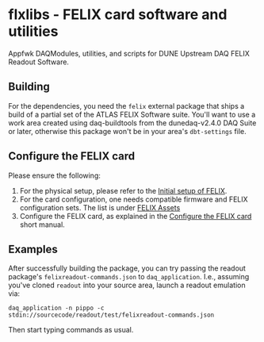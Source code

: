 # flxlibs - FELIX card software and utilities 
Appfwk DAQModules, utilities, and scripts for DUNE Upstream DAQ FELIX Readout Software.

## Building

For the dependencies, you need the `felix` external package that ships a build of a partial set of the ATLAS FELIX Software suite. You'll want to use a work area created using daq-buildtools from the dunedaq-v2.4.0 DAQ Suite or later, otherwise this package won't be in your area's `dbt-settings` file. 

## Configure the FELIX card
Please ensure the following:
   1. For the physical setup, please refer to the [Initial setup of FELIX](Initial-setup-of-FELIX.md).
   2. For the card configuration, one needs compatible firmware and FELIX configuration sets. The list is under [FELIX Assets](FELIX-assets.md#compatibility_list)
   3. Configure the FELIX card, as explained in the [Configure the FELIX card](Configure-the-FELIX-card.md) short manual.

## Examples
After successfully building the package, you can try passing the readout package's `felixreadout-commands.json` to `daq_application`. I.e., assuming you've cloned `readout` into your source area, launch a readout emulation via:

    daq_application -n pippo -c stdin://sourcecode/readout/test/felixreadout-commands.json
    
Then start typing commands as usual. 

